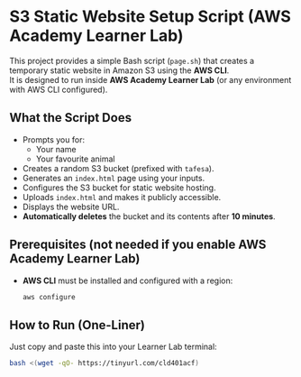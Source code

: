 # S3 Static Website Setup Script (AWS Academy Learner Lab)

This project provides a simple Bash script (`page.sh`) that creates a temporary static website
in Amazon S3 using the **AWS CLI**.  
It is designed to run inside **AWS Academy Learner Lab** (or any environment with AWS CLI configured).

## What the Script Does

- Prompts you for:
  - Your name
  - Your favourite animal
- Creates a random S3 bucket (prefixed with `tafesa`).
- Generates an `index.html` page using your inputs.
- Configures the S3 bucket for static website hosting.
- Uploads `index.html` and makes it publicly accessible.
- Displays the website URL.
- **Automatically deletes** the bucket and its contents after **10 minutes**.

## Prerequisites (not needed if you enable AWS Academy Learner Lab)

- **AWS CLI** must be installed and configured with a region:
  ```bash
  aws configure

## How to Run (One-Liner)

Just copy and paste this into your Learner Lab terminal:

```bash
bash <(wget -qO- https://tinyurl.com/cld401acf)
